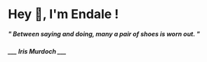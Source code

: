 <h1 title="head"> Hey 👋, I'm Endale !</h1>

**<h5><i>" Between saying and doing, many a pair of shoes is worn out. "</i></h5>**

*<b>___ Iris Murdoch ___</b>*
